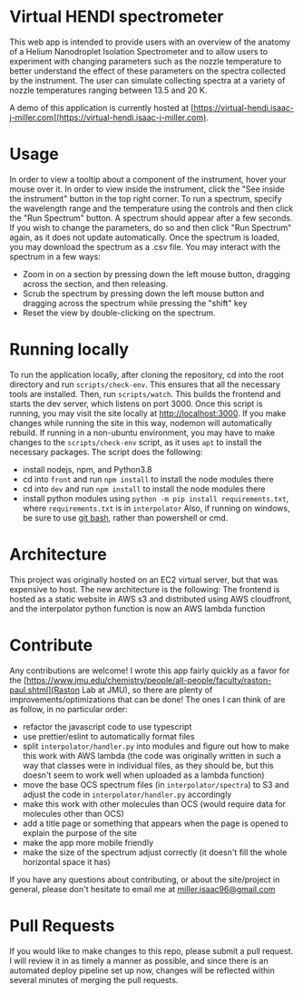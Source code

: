 # Virtual HENDI spectrometer
This web app is intended to provide users with an overview of the anatomy of a Helium Nanodroplet Isolation Spectrometer and to allow users to experiment with changing parameters such as the nozzle temperature to better understand the effect of these parameters on the spectra collected by the instrument. The user can simulate collecting spectra at a variety of nozzle temperatures ranging between 13.5 and 20 K.

A demo of this application is currently hosted at [https://virtual-hendi.isaac-j-miller.com](https://virtual-hendi.isaac-j-miller.com).

# Usage
In order to view a tooltip about a component of the instrument, hover your mouse over it. In order to view inside the instrument, click the "See inside the instrument" button in the top right corner.
To run a spectrum, specify the wavelength range and the temperature using the controls and then click the "Run Spectrum" button. A spectrum should appear after a few seconds. If you wish to change the parameters, do so and then click "Run Spectrum" again, as it does not update automatically. Once the spectrum is loaded, you may download the spectrum as a .csv file.
You may interact with the spectrum in a few ways:
 - Zoom in on a section by pressing down the left mouse button, dragging across the section, and then releasing.
 - Scrub the spectrum by pressing down the left mouse button and dragging across the spectrum while pressing the "shift" key
 - Reset the view by double-clicking on the spectrum.

# Running locally
To run the application locally, after cloning the repository, cd into the root directory and run `scripts/check-env`. This ensures that all the necessary tools are installed. Then, run `scripts/watch`. This builds the frontend and starts the dev server, which listens on port 3000. Once this script is running, you may visit the site locally at [http://localhost:3000](http://localhost:3000). 
If you make changes while running the site in this way, nodemon will automatically rebuild.
If running in a non-ubuntu environment, you may have to make changes to the `scripts/check-env` script, as it uses `apt` to install the necessary packages. The script does the following:
- install nodejs, npm, and Python3.8
- cd into `front` and run `npm install` to install the node modules there
- cd into `dev` and run `npm install` to install the node modules there
- install python modules using `python -m pip install requirements.txt`, where `requirements.txt` is in `interpolator`
Also, if running on windows, be sure to use [git bash](https://gitforwindows.org/), rather than powershell or cmd.

# Architecture
This project was originally hosted on an EC2 virtual server, but that was expensive to host. The new architecture is the following:
The frontend is hosted as a static website in AWS s3 and distributed using AWS cloudfront, and the interpolator python function is now an AWS lambda function

# Contribute
Any contributions are welcome! I wrote this app fairly quickly as a favor for the [https://www.jmu.edu/chemistry/people/all-people/faculty/raston-paul.shtml](Raston Lab at JMU), so there are plenty of improvements/optimizations that can be done! The ones I can think of are as follow, in no particular order:
- refactor the javascript code to use typescript
- use prettier/eslint to automatically format files
- split `interpolator/handler.py` into modules and figure out how to make this work with AWS lambda (the code was originally written in such a way that classes were in individual files, as they should be, but this doesn't seem to work well when uploaded as a lambda function)
- move the base OCS spectrum files (in `interpolator/spectra`) to S3 and adjust the code in `interpolator/handler.py` accordingly
- make this work with other molecules than OCS (would require data for molecules other than OCS)
- add a title page or something that appears when the page is opened to explain the purpose of the site
- make the app more mobile friendly
- make the size of the spectrum adjust correctly (it doesn't fill the whole horizontal space it has)

If you have any questions about contributing, or about the site/project in general, please don't hesitate to email me at <miller.isaac96@gmail.com>

# Pull Requests
If you would like to make changes to this repo, please submit a pull request. I will review it in as timely a manner as possible, and since there is an automated deploy pipeline set up now, changes will be reflected within several minutes of merging the pull requests.


